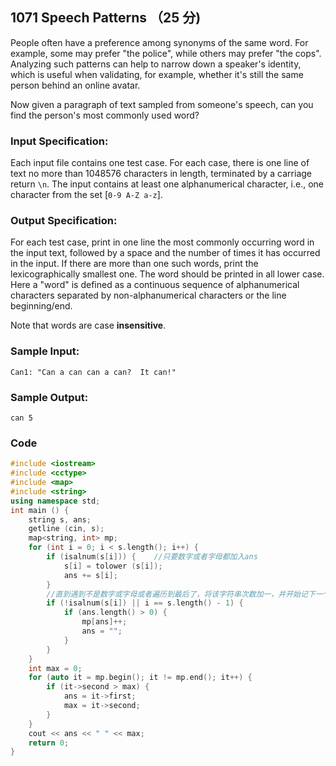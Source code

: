 ## 1071 Speech Patterns （25 分)

People often have a preference among synonyms of the same word. For example, some may prefer "the police", while others may prefer "the cops". Analyzing such patterns can help to narrow down a speaker's identity, which is useful when validating, for example, whether it's still the same person behind an online avatar.

Now given a paragraph of text sampled from someone's speech, can you find the person's most commonly used word?

### Input Specification:

Each input file contains one test case. For each case, there is one line of text no more than 1048576 characters in length, terminated by a carriage return `\n`. The input contains at least one alphanumerical character, i.e., one character from the set [`0-9 A-Z a-z`].

### Output Specification:

For each test case, print in one line the most commonly occurring word in the input text, followed by a space and the number of times it has occurred in the input. If there are more than one such words, print the lexicographically smallest one. The word should be printed in all lower case. Here a "word" is defined as a continuous sequence of alphanumerical characters separated by non-alphanumerical characters or the line beginning/end.

Note that words are case **insensitive**.

### Sample Input:

```in
Can1: "Can a can can a can?  It can!"
```

### Sample Output:

```out
can 5
```

### Code

```c++
#include <iostream>
#include <cctype>
#include <map>
#include <string>
using namespace std;
int main () {
	string s, ans;
	getline (cin, s);
	map<string, int> mp;
	for (int i = 0; i < s.length(); i++) { 
		if (isalnum(s[i])) {	//只要数字或者字母都加入ans 
			s[i] = tolower (s[i]);
			ans += s[i];
		}
		//直到遇到不是数字或字母或者遍历到最后了，将该字符串次数加一，并开始记下一个string的次数 
		if (!isalnum(s[i]) || i == s.length() - 1) {
			if (ans.length() > 0) {
				mp[ans]++;
				ans = "";
			}
		}
	}
	int max = 0;
	for (auto it = mp.begin(); it != mp.end(); it++) {
		if (it->second > max) {
			ans = it->first;
			max = it->second;
		}
	} 
	cout << ans << " " << max;
	return 0;
}
```

